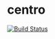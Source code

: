 centro
======
[![Build Status](https://travis-ci.org/thenickperson/centro.png?branch=master)](https://travis-ci.org/thenickperson/centro)
